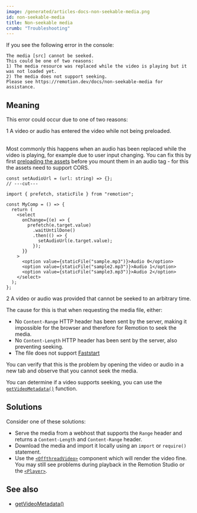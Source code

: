 ```yaml
---
image: /generated/articles-docs-non-seekable-media.png
id: non-seekable-media
title: Non-seekable media
crumb: "Troubleshooting"
---
```


If you see the following error in the console:

```
The media [src] cannot be seeked.
This could be one of two reasons:
1) The media resource was replaced while the video is playing but it was not loaded yet.
2) The media does not support seeking.
Please see https://remotion.dev/docs/non-seekable-media for assistance.
```

## Meaning

This error could occur due to one of two reasons:

<Step>1</Step> A video or audio has entered the video while not being preloaded. <br/><br/>

Most commonly this happens when an audio has been replaced while the video is playing, for example due to user input changing. You can fix this by first [preloading the assets](/docs/player/preloading) before you mount them in an audio tag - for this the assets need to support CORS.

```tsx twoslash
const setAudioUrl = (url: string) => {};
// ---cut---

import { prefetch, staticFile } from "remotion";

const MyComp = () => {
  return (
    <select
      onChange={(e) => {
        prefetch(e.target.value)
          .waitUntilDone()
          .then(() => {
            setAudioUrl(e.target.value);
          });
      }}
    >
      <option value={staticFile("sample.mp3")}>Audio 0</option>
      <option value={staticFile("sample2.mp3")}>Audio 1</option>
      <option value={staticFile("sample3.mp3")}>Audio 2</option>
    </select>
  );
};
```

<Step>2</Step> A video or audio was provided that cannot be seeked to an arbitrary time.

The cause for this is that when requesting the media file, either:

- No `Content-Range` HTTP header has been sent by the server, making it impossible for the browser and therefore for Remotion to seek the media.
- No `Content-Length` HTTP header has been sent by the server, also preventing seeking.
- The file does not support [Faststart](https://www.videoconverterfactory.com/tips/mp4-fast-start.html)

You can verify that this is the problem by opening the video or audio in a new tab and observe that you cannot seek the media.

You can determine if a video supports seeking, you can use the [`getVideoMetadata()`](/docs/renderer/get-video-metadata) function.

## Solutions

Consider one of these solutions:

- Serve the media from a webhost that supports the `Range` header and returns a `Content-Length` and `Content-Range` header.
- Download the media and import it locally using an `import` or `require()` statement.
- Use the [`<OffthreadVideo>`](/docs/offthreadvideo) component which will render the video fine. You may still see problems during playback in the Remotion Studio or the [`<Player>`](/docs/player).

## See also

- [getVideoMetadata()](/docs/renderer/get-video-metadata)
